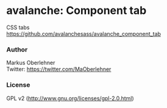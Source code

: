 # avalanche: Component tab
CSS tabs  
https://github.com/avalanchesass/avalanche_component_tab

### Author
Markus Oberlehner  
Twitter: https://twitter.com/MaOberlehner

### License
GPL v2 (http://www.gnu.org/licenses/gpl-2.0.html)
